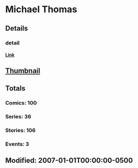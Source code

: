 # Michael  Thomas 
## Details
### detail
#### [Link](http://marvel.com/comics/creators/3887/michael_thomas?utm_campaign=apiRef&utm_source=225578a89fc76f3d20fbffda5d17a88d)
## [Thumbnail](http://i.annihil.us/u/prod/marvel/i/mg/b/40/image_not_available.jpg)
## Totals
### Comics: 100
### Series: 36
### Stories: 106
### Events: 3
## Modified: 2007-01-01T00:00:00-0500